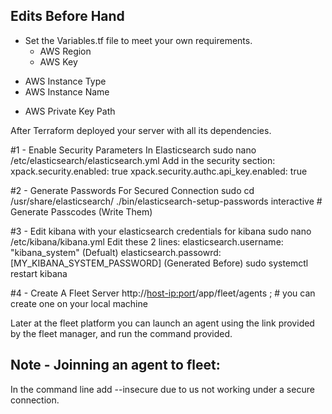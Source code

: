 ## Edits Before Hand
- Set the Variables.tf file to meet your own requirements.
	* AWS Region
	* AWS Key
 * AWS Instance Type
 * AWS Instance Name
 - AWS Private Key Path

After Terraform deployed your server with all its dependencies.

#1 - Enable Security Parameters In Elasticsearch
sudo nano /etc/elasticsearch/elasticsearch.yml
Add in the security section:
xpack.security.enabled: true
xpack.security.authc.api_key.enabled: true


#2 - Generate Passwords For Secured Connection
sudo cd /usr/share/elasticsearch/
./bin/elasticsearch-setup-passwords interactive # Generate Passcodes (Write Them)

#3 - Edit kibana with your elasticsearch credentials for kibana
sudo nano /etc/kibana/kibana.yml
Edit these 2 lines:
elasticsearch.username: "kibana_system" (Defualt)
elasticsearch.passowrd: [MY_KIBANA_SYSTEM_PASSWORD] (Generated Before)
sudo systemctl restart kibana



#4 - Create A Fleet Server
http://<host-ip:port>/app/fleet/agents ; # you can create one on your local machine

Later at the fleet platform you can launch an agent using the link provided by the
fleet manager, and run the command provided.

## Note - Joinning an agent to fleet:
In the command line add --insecure due to us not working under a secure connection.

